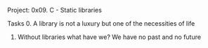 Project: 0x09. C - Static libraries

Tasks
0. A library is not a luxury but one of the necessities of life
1. Without libraries what have we? We have no past and no future 
